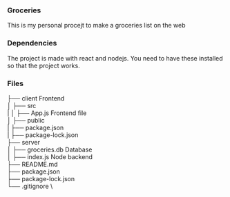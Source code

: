 ### Groceries
This is my personal procejt to make a groceries list on the web

### Dependencies
The project is made with react and nodejs. You need to have these installed so that the project works.

### Files
├── client                  Frontend \
│   ├── src \
|   │   ├── App.js          Frontend file \
│   ├── public \
|   ├── package.json \
|   ├── package-lock.json \
├── server \
│   ├── groceries.db       Database \
│   ├── index.js           Node backend \
├── README.md \
├── package.json \
├── package-lock.json \
└── .gitignore \

